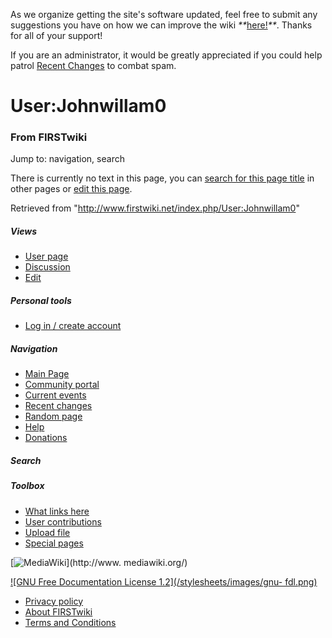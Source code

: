 As we organize getting the site's software updated, feel free to submit any
suggestions you have on how we can improve the wiki
_**_[here!](/index.php/User:Hallry/Suggestions "User:Hallry/Suggestions"
)_**_. Thanks for all of your support!

If you are an administrator, it would be greatly appreciated if you could help
patrol [Recent Changes](/index.php/Special:Recentchanges
"Special:Recentchanges" ) to combat spam.

# User:Johnwillam0

### From FIRSTwiki

Jump to: navigation, search

There is currently no text in this page, you can [search for this page
title](/index.php/Special:Search/Johnwillam0 "Special:Search/Johnwillam0" ) in
other pages or [edit this
page](http://www.firstwiki.net/index.php?title=User:Johnwillam0&action=edit
"http://www.firstwiki.net/index.php?title=User:Johnwillam0&action=edit" ).

Retrieved from "<http://www.firstwiki.net/index.php/User:Johnwillam0>"

##### Views

  * [User page](/index.php?title=User:Johnwillam0&action=edit)
  * [Discussion](/index.php/User_talk:Johnwillam0)
  * [Edit](/index.php?title=User:Johnwillam0&action=edit)

##### Personal tools

  * [Log in / create account](/index.php?title=Special:Userlogin&returnto=User:Johnwillam0)

[](/index.php/Main_Page "Main Page" )

##### Navigation

  * [Main Page](/index.php/Main_Page)
  * [Community portal](/index.php/FIRSTwiki:Community_portal)
  * [Current events](/index.php/Current_events)
  * [Recent changes](/index.php/Special:Recentchanges)
  * [Random page](/index.php/Special:Random)
  * [Help](/index.php/FIRSTwiki:Help)
  * [Donations](/index.php/FIRSTwiki:Site_support)

##### Search



##### Toolbox

  * [What links here](/index.php/Special:Whatlinkshere/User:Johnwillam0)
  * [User contributions](/index.php/Special:Contributions/Johnwillam0)
  * [Upload file](/index.php/Special:Upload)
  * [Special pages](/index.php/Special:Specialpages)

[![MediaWiki](/skins/common/images/poweredby_mediawiki_88x31.png)](http://www.
mediawiki.org/)

[![GNU Free Documentation License 1.2](/stylesheets/images/gnu-
fdl.png)](http://www.gnu.org/copyleft/fdl.html)

  * [Privacy policy](/index.php/FIRSTwiki:Privacy_policy "FIRSTwiki:Privacy policy" )
  * [About FIRSTwiki](/index.php/FIRSTwiki:About "FIRSTwiki:About" )
  * [Terms and Conditions](/index.php/FIRSTwiki:Terms_and_conditions "FIRSTwiki:Terms and conditions" )

